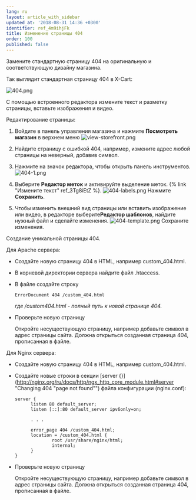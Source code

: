 ```yaml
---
lang: ru
layout: article_with_sidebar
updated_at: '2018-08-31 14:36 +0300'
identifier: ref_4m9ihjFk
title: Изменение страницы 404
order: 100
published: false
---
```

Замените стандартную страницу 404 на оригинальную и соответствующую дизайну магазина.

Так выглядит стандартная страницу 404 в X-Cart:

![404.png]({{site.baseurl}}/attachments/ref_1vY1kBkj/404.png)

С помощью встроенного редактора измените текст и разметку страницы, вставьте изображения и видео.

Редактирование страницы:
1. Войдите в панель управления магазина и нажмите **Посмотреть магазин** в верхнем меню 
  ![view-storefront.png]({{site.baseurl}}/attachments/ref_1vY1kBkj/view-storefront.png)

2. Найдите страницу с ошибкой 404, например, измените адрес любой страницы на неверный, добавив символ.

3. Нажмите на значок редактора, чтобы открыть панель инструментов.
  ![404-1.png]({{site.baseurl}}/attachments/ref_1vY1kBkj/404-1.png)

4. Выберите **Редактор меток** и активируйте выделение меток. {% link "Измените текст" ref_3Tg8iEtZ %}.
  ![404-labels.png]({{site.baseurl}}/attachments/ref_1vY1kBkj/404-labels.png)
  Нажмите **Сохранить**.

5. Чтобы изменить внешний вид страницы или вставить изображение или видео, в редакторе выберите**Редактор шаблонов**, найдите нужный файл и сделайте изменения. 
  ![404-template.png]({{site.baseurl}}/attachments/ref_1vY1kBkj/404-template.png)
  Сохраните изменения. 

Создание уникальной страницы 404. 

Для Apache сервера:

* Создайте новую страницу 404 в HTML, например custom_404.html.

* В корневой директории сервера найдите файл .htaccess.

* В файле создайте строку
  
  ```
  ErrorDocument 404 /custom_404.html
  ```
  _где /custom404.html - полный путь к новой странице 404._
  
* Проверьте новую страницу 
  
  Откройте несуществующую страницу, например добавьте символ в адрес страницы сайта. Должна открыться созданная страница 404, прописанная в файле.

Для Nginx сервера:

* Создайте новую страницу 404 в HTML, например custom_404.html.

* Создайте новые строки в секции [server {}](http://nginx.org/ru/docs/http/ngx_http_core_module.html#server "Changing 404 "page not found"") файла конфигурации (nginx.conf):
  
  ```
  server {
        listen 80 default_server;
        listen [::]:80 default_server ipv6only=on;
  
        . . .
  
        error_page 404 /custom_404.html;
        location = /custom_404.html {
                root /usr/share/nginx/html;
                internal;
        }
  }
  ```
  
* Проверьте новую страницу 
  
  Откройте несуществующую страницу, например добавьте символ в адрес страницы сайта. Должна открыться созданная страница 404, прописанная в файле.
